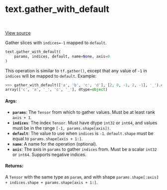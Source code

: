 <div itemscope itemtype="http://developers.google.com/ReferenceObject">
<meta itemprop="name" content="text.gather_with_default" />
<meta itemprop="path" content="Stable" />
</div>

# text.gather_with_default

<!-- Insert buttons and diff -->

<table class="tfo-notebook-buttons tfo-api" align="left">
</table>

<a target="_blank" href="https://github.com/tensorflow/text/tree/master/tensorflow_text/python/ops/pointer_ops.py">View source</a>



Gather slices with `indices=-1` mapped to `default`.

```python
text.gather_with_default(
    params, indices, default, name=None, axis=0
)
```



<!-- Placeholder for "Used in" -->

This operation is similar to `tf.gather()`, except that any value of `-1`
in `indices` will be mapped to `default`.  Example:

```python
>>> gather_with_default(['a', 'b', 'c', 'd'], [2, 0, -1, 2, -1], '_').eval()
array(['c', 'a', '_', 'c', '_'], dtype=object)
```

#### Args:


* <b>`params`</b>: The `Tensor` from which to gather values.  Must be at least rank
  `axis + 1`.
* <b>`indices`</b>: The index `Tensor`.  Must have dtype `int32` or `int64`, and values
  must be in the range `[-1, params.shape[axis])`.
* <b>`default`</b>: The value to use when `indices` is `-1`.  `default.shape` must
  be equal to `params.shape[axis + 1:]`.
* <b>`name`</b>: A name for the operation (optional).
* <b>`axis`</b>: The axis in `params` to gather `indices` from.  Must be a scalar
  `int32` or `int64`.  Supports negative indices.


#### Returns:

A `Tensor` with the same type as `param`, and with shape
`params.shape[:axis] + indices.shape + params.shape[axis + 1:]`.
